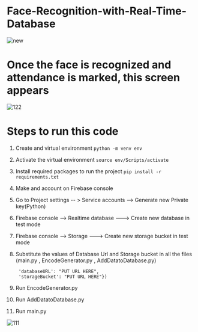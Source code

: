 # Face-Recognition-with-Real-Time-Database
![new](https://github.com/aryan-mundra/Face-Recognition-with-Real-Time-Database/assets/144268029/6e3222a7-bf8a-4ef9-969c-d14aafac050e)





# Once the face is recognized and attendance is marked, this screen appears

![122](https://github.com/aryan-mundra/Face-Recognition-with-Real-Time-Database/assets/144268029/9b4cc322-483b-4e08-afe1-25ab56aa55cd)

# Steps to run this code
1) Create and virtual environment
   ```python -m venv env```

2) Activate the virtual environment 
```source env/Scripts/activate```

3) Install required packages to run the project 
```pip install -r requirements.txt ```

4) Make and account on Firebase console
5) Go to Project settings -- > Service accounts --> Generate new Private key(Python)
6) Firebase console --> Realtime database ---> Create new database in test mode
7) Firebase console --> Storage ---> Create new storage bucket in test mode
8) Substitute the values of Database Url and Storage bucket in all the files (main.py , EncodeGenerator.py , AddDatatoDatabase.py)
   
   ```firebase_admin.initialize_app(cred, {
    'databaseURL': "PUT URL HERE",
    'storageBucket': "PUT URL HERE"})

9) Run EncodeGenerator.py
10) Run  AddDatatoDatabase.py
11) Run main.py

![111](https://github.com/aryan-mundra/Face-Recognition-with-Real-Time-Database/assets/144268029/af118cb2-f0a5-4e7d-bb30-22ee3ea83e0b)


